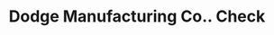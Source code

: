 ---
doi: 10.7916/D8JH4Z42
date_other: '1880'
date_other_textual: 1880-1889
form: printed ephemera
genre:
- Checks (bank checks)
name:
- Dodge Manufacturing Co.
object_in_context_url: https://biggert.cul.columbia.edu/items/view/ave_biggert_00295
subject_hierarchical_geographic:
- Mishawaka, Indiana, United States
subject_name:
- Dodge Manufacturing Co.
title: Dodge Manufacturing Co.. Check
sort_title: Dodge Manufacturing Co.. Check
call_number: ave_biggert_00295
coordinates:
- 41.6675,-86.1713888888889
pid: ave_biggert_00295
identifiers: ave_biggert_00295
permalink: /biggert/ave_biggert_00295/
layout: iiif-image-page
---